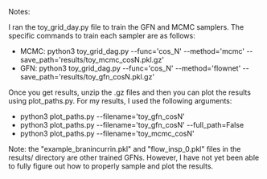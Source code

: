 Notes:

I ran the toy_grid_day.py file to train the GFN and MCMC samplers. The specific commands to train each sampler are as follows:
- MCMC: 
    python3 toy_grid_dag.py --func='cos_N' --method='mcmc' --save_path='results/toy_mcmc_cosN.pkl.gz'
- GFN: 
    python3 toy_grid_dag.py --func='cos_N' --method='flownet' --save_path='results/toy_gfn_cosN.pkl.gz'

Once you get results, unzip the .gz files and then you can plot the results using plot_paths.py. For my results, I used the following arguments:
- python3 plot_paths.py --filename='toy_gfn_cosN'
- python3 plot_paths.py --filename='toy_gfn_cosN' --full_path=False
- python3 plot_paths.py --filename='toy_mcmc_cosN'

Note: the "example_branincurrin.pkl" and "flow_insp_0.pkl" files in the results/ directory are other trained GFNs. However, I have not yet been able to fully figure out how to properly sample and plot the results.